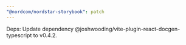```yaml
---
"@nordcom/nordstar-storybook": patch
---
```


Deps: Update dependency @joshwooding/vite-plugin-react-docgen-typescript to v0.4.2.

